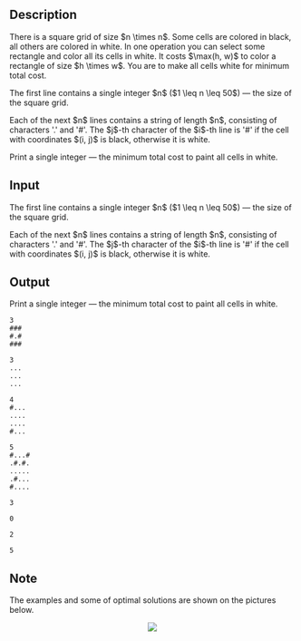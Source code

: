 ## Description

<div><p>There is a square grid of size $n \times n$. Some cells are colored in black, all others are colored in white. In one operation you can select some rectangle and color all its cells in white. It costs $\max(h, w)$ to color a rectangle of size $h \times w$. You are to make all cells white for minimum total cost.</p></div><div class="input-specification"><p>The first line contains a single integer $n$ ($1 \leq n \leq 50$)&nbsp;— the size of the square grid.</p><p>Each of the next $n$ lines contains a string of length $n$, consisting of characters '<span class="tex-font-style-tt">.</span>' and '<span class="tex-font-style-tt">#</span>'. The $j$-th character of the $i$-th line is '<span class="tex-font-style-tt">#</span>' if the cell with coordinates $(i, j)$ is black, otherwise it is white.</p></div><div class="output-specification"><p>Print a single integer&nbsp;— the minimum total cost to paint all cells in white.</p></div>

## Input

<p>The first line contains a single integer $n$ ($1 \leq n \leq 50$)&nbsp;— the size of the square grid.</p><p>Each of the next $n$ lines contains a string of length $n$, consisting of characters '<span class="tex-font-style-tt">.</span>' and '<span class="tex-font-style-tt">#</span>'. The $j$-th character of the $i$-th line is '<span class="tex-font-style-tt">#</span>' if the cell with coordinates $(i, j)$ is black, otherwise it is white.</p>

## Output

<p>Print a single integer&nbsp;— the minimum total cost to paint all cells in white.</p>





```input1
3
###
#.#
###
```




```input2
3
...
...
...
```




```input3
4
#...
....
....
#...
```




```input4
5
#...#
.#.#.
.....
.#...
#....
```




```output1
3
```




```output2
0
```




```output3
2
```




```output4
5
```



## Note

<p>The examples and some of optimal solutions are shown on the pictures below.</p><center> <img class="tex-graphics" src="file://Gos3Jrj7.png" style="max-width: 100.0%;max-height: 100.0%;"> </center>
